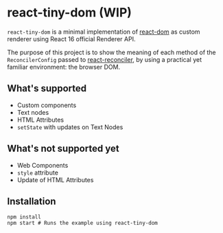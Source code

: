 # react-tiny-dom (WIP)

`react-tiny-dom` is a minimal implementation of [react-dom](https://reactjs.org/docs/react-dom.html) as custom renderer using React 16 official Renderer API.

The purpose of this project is to show the meaning of each method of the `ReconcilerConfig` passed to [react-reconciler](https://github.com/facebook/react/tree/master/packages/react-reconciler), by using a practical yet familiar environment: the browser DOM.

## What's supported

- Custom components
- Text nodes
- HTML Attributes
- `setState` with updates on Text Nodes

## What's not supported yet

- Web Components
- `style` attribute
- Update of HTML Attributes

## Installation

```
npm install
npm start # Runs the example using react-tiny-dom
```
